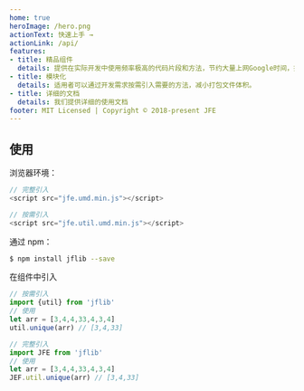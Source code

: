 ```yaml
---
home: true
heroImage: /hero.png
actionText: 快速上手 →
actionLink: /api/
features:
- title: 精品组件
  details: 提供在实际开发中使用频率极高的代码片段和方法，节约大量上网Google时间，提高工作效率。
- title: 模块化
  details: 适用者可以通过开发需求按需引入需要的方法，减小打包文件体积。
- title: 详细的文档
  details: 我们提供详细的使用文档
footer: MIT Licensed | Copyright © 2018-present JFE
---
```


## 使用
浏览器环境：
```js
// 完整引入
<script src="jfe.umd.min.js"></script>
```
```js
// 按需引入
<script src="jfe.util.umd.min.js"></script>
```
通过 npm：
```bash
$ npm install jflib --save
```
在组件中引入
```js
// 按需引入
import {util} from 'jflib'
// 使用
let arr = [3,4,4,33,4,3,4]
util.unique(arr) // [3,4,33]

// 完整引入
import JFE from 'jflib'
// 使用
let arr = [3,4,4,33,4,3,4]
JEF.util.unique(arr) // [3,4,33]
```